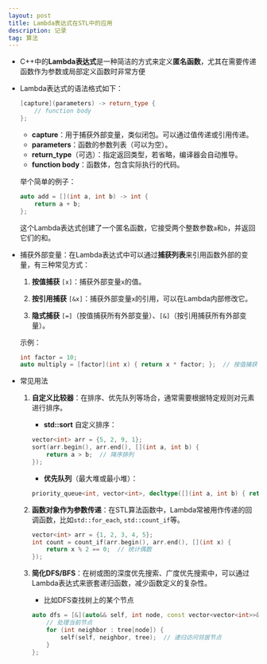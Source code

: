 ```yaml
---
layout: post
title: Lambda表达式在STL中的应用
description: 记录
tag: 算法
---
```


- C++中的**Lambda表达式**是一种简洁的方式来定义**匿名函数**，尤其在需要传递函数作为参数或局部定义函数时非常方便

- Lambda表达式的语法格式如下：

  ```c++
  [capture](parameters) -> return_type {
      // function body
  };
  ```

  - **capture**：用于捕获外部变量，类似闭包。可以通过值传递或引用传递。
  - **parameters**：函数的参数列表（可以为空）。
  - **return_type**（可选）：指定返回类型，若省略，编译器会自动推导。
  - **function body**：函数体，包含实际执行的代码。

  举个简单的例子：

  ```c++
  auto add = [](int a, int b) -> int {
      return a + b;
  };
  ```

  这个Lambda表达式创建了一个匿名函数，它接受两个整数参数`a`和`b`，并返回它们的和。

- 捕获外部变量：在Lambda表达式中可以通过**捕获列表**来引用函数外部的变量，有三种常见方式：

  1. **按值捕获** `[x]`：捕获外部变量`x`的值。

  2. **按引用捕获** `[&x]`：捕获外部变量`x`的引用，可以在Lambda内部修改它。

  3. **隐式捕获** `[=]`（按值捕获所有外部变量）、`[&]`（按引用捕获所有外部变量）。

  示例：

  ```c++
  int factor = 10;
  auto multiply = [factor](int x) { return x * factor; };  // 按值捕获
  ```

- 常见用法

  1. **自定义比较器**：在排序、优先队列等场合，通常需要根据特定规则对元素进行排序。

     - **std::sort** 自定义排序：

     ```c++
     vector<int> arr = {5, 2, 9, 1};
     sort(arr.begin(), arr.end(), [](int a, int b) {
         return a > b;  // 降序排列
     });
     ```

     - **优先队列**（最大堆或最小堆）：

     ```c++
     priority_queue<int, vector<int>, decltype([](int a, int b) { return a > b; })> pq;
     ```

  2. **函数对象作为参数传递**：在STL算法函数中，Lambda常被用作传递的回调函数，比如`std::for_each`, `std::count_if`等。

     ```c++
     vector<int> arr = {1, 2, 3, 4, 5};
     int count = count_if(arr.begin(), arr.end(), [](int x) {
         return x % 2 == 0;  // 统计偶数
     });
     ```

  3. **简化DFS/BFS**：在树或图的深度优先搜索、广度优先搜索中，可以通过Lambda表达式来嵌套递归函数，减少函数定义的复杂性。

     - 比如DFS查找树上的某个节点

     ```c++
     auto dfs = [&](auto&& self, int node, const vector<vector<int>>& tree) -> void {
         // 处理当前节点
         for (int neighbor : tree[node]) {
             self(self, neighbor, tree);  // 递归访问邻居节点
         }
     };
     ```

     

